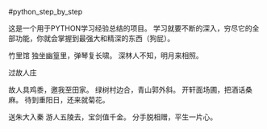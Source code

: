 #python_step_by_step

这是一个用于PYTHON学习经验总结的项目。
学习就要不断的深入，穷尽它的全部功能，你就会掌握到最强大和精深的东西（狗屁）。


竹里馆
独坐幽篁里，弹琴复长啸。
深林人不知，明月来相照。





过故人庄

故人具鸡黍，邀我至田家。
绿树村边合，青山郭外斜。
开轩面场圃，把酒话桑麻。
待到重阳日，还来就菊花。

送朱大入秦
游人五陵去，宝剑值千金。
分手脱相赠，平生一片心。

